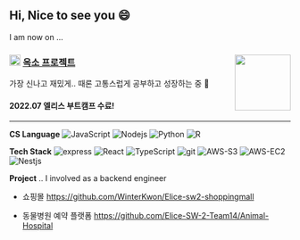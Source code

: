 ## Hi, Nice to see you 😄 

I am now on ...

### <img height = 20 src = "https://user-images.githubusercontent.com/98244487/183453647-94f04326-6b43-4006-b991-26cfbc780cea.png"> [옥소 프로젝트](https://www.oxopolitics.com/)  <img align="right" src = "https://media0.giphy.com/media/l3vR85PnGsBwu1PFK/giphy.gif?cid=ecf05e47euub0zqylsv60i1zjs180v44uqsaj030tvfjm4nb&rid=giphy.gif&ct=g" width = "100" />

가장 신나고 재밌게.. 때론 고통스럽게 공부하고 성장하는 중 💪
<br> 
#### 2022.07 엘리스 부트캠프 수료!


---
**CS Language**
<img alt="JavaScript" src="https://img.shields.io/badge/-JavaScript-e7a328?style=flat-square&logo=JavaScript&logoColor=white" />
<img alt="Nodejs" src="https://img.shields.io/badge/-Nodejs-43853d?style=flat-square&logo=Node.js&logoColor=white" />
<img alt="Python" src="https://img.shields.io/badge/-Python-1363DF?style=flat-square&logo=Python&logoColor=white" />
<img alt="R" src="https://img.shields.io/badge/-R-75aadb?style=flat-square&logo=R&logoColor=white" />
 
**Tech Stack**
<img alt="express" src="https://img.shields.io/badge/-express-43853d?style=flat-square&logo=express&logoColor=white" />
<img alt="React" src="https://img.shields.io/badge/-React-45b8d8?style=flat-square&logo=react&logoColor=white" />
<img alt="TypeScript" src="https://img.shields.io/badge/-TypeScript-007ACC?style=flat-square&logo=typescript&logoColor=white" />
<img alt="git" src="https://img.shields.io/badge/-Git-F05032?style=flat-square&logo=git&logoColor=white" />
<img alt="AWS-S3" src="https://img.shields.io/badge/-AWS_S3-45b8d8?style=flat-square&logo=AWS-S3&logoColor=white" />
<img alt="AWS-EC2" src="https://img.shields.io/badge/-EC2-007ACC?style=flat-square&logo=EC2&logoColor=white" />
<img alt="Nestjs" src="https://img.shields.io/badge/-Nestjs-E34F26?style=flat-square&logo=nestjs&logoColor=white" />


**Project** 
.. I involved as a backend engineer


* 쇼핑몰 https://github.com/WinterKwon/Elice-sw2-shoppingmall

* 동물병원 예약 플랫폼 https://github.com/Elice-SW-2-Team14/Animal-Hospital





